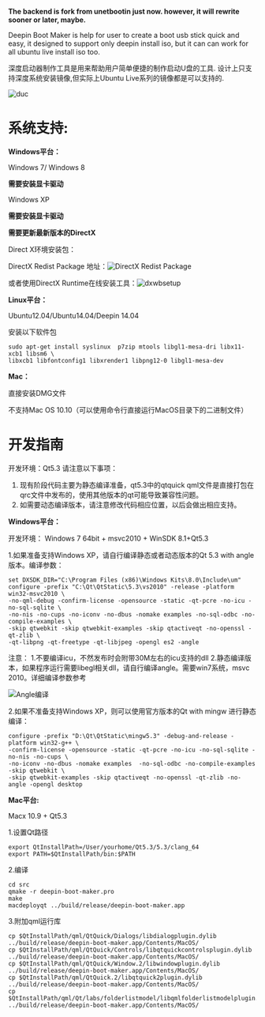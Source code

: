 
**The backend is fork from unetbootin just now. however, it will rewrite sooner or later, maybe.**

Deepin Boot Maker is help for user to create a boot usb stick quick and easy, it designed to support only deepin install iso, but it can can work for all ubuntu live install iso too.

深度启动器制作工具是用来帮助用户简单便捷的制作启动U盘的工具. 设计上只支持深度系统安装镜像,但实际上Ubuntu Live系列的镜像都是可以支持的.

![duc](https://cloud.githubusercontent.com/assets/1117694/3170269/8cfbd364-ebb4-11e3-811e-39da9026f4c7.png)

系统支持:
====

**Windows平台：**

Windows 7/ Windows 8

**需要安装显卡驱动**

Windows XP

**需要安装显卡驱动**

**需要更新最新版本的DirectX**

Direct X环境安装包：

DirectX Redist Package 地址：![DirectX Redist Package](http://pan.baidu.com/s/1ntJTktb)

或者使用DirectX Runtime在线安装工具：![dxwbsetup](http://pan.baidu.com/s/1dD289WH)

**Linux平台：**

Ubuntu12.04/Ubuntu14.04/Deepin 14.04

安装以下软件包
```
sudo apt-get install syslinux  p7zip mtools libgl1-mesa-dri libx11-xcb1 libsm6 \
libxcb1 libfontconfig1 libxrender1 libpng12-0 libgl1-mesa-dev
```

**Mac：**

直接安装DMG文件

不支持Mac OS 10.10（可以使用命令行直接运行MacOS目录下的二进制文件）

开发指南
================
开发环境：Qt5.3
请注意以下事项：
1. 现有阶段代码主要为静态编译准备，qt5.3中的qtquick qml文件是直接打包在qrc文件中发布的，使用其他版本的qt可能导致兼容性问题。
2. 如需要动态编译版本，请注意修改代码相应位置，以后会做出相应支持。

**Windows平台：**

开发环境：
Windows 7 64bit + msvc2010 + WinSDK 8.1+Qt5.3

1.如果准备支持Windows XP，请自行编译静态或者动态版本的Qt 5.3 with angle版本。编译参数：
```
set DXSDK_DIR="C:\Program Files (x86)\Windows Kits\8.0\Include\um"
configure -prefix "C:\Qt\QtStatic\5.3\vs2010" -release -platform win32-msvc2010 \
-no-qml-debug -confirm-license -opensource -static -qt-pcre -no-icu -no-sql-sqlite \
-no-nis -no-cups -no-iconv -no-dbus -nomake examples -no-sql-odbc -no-compile-examples \
-skip qtwebkit -skip qtwebkit-examples -skip qtactiveqt -no-openssl -qt-zlib \
-qt-libpng -qt-freetype -qt-libjpeg -opengl es2 -angle
```

注意：
1.不要编译icu，不然发布时会附带30M左右的icu支持的dll
2.静态编译版本，如果程序运行需要libegl相关dll，请自行编译angle。需要win7系统，msvc 2010。详细编译参数参考

![Angle编译](https://code.google.com/p/angleproject/wiki/DevSetup)
          
2.如果不准备支持Windows XP，则可以使用官方版本的Qt with mingw 进行静态编译：
```
configure -prefix "D:\Qt\QtStatic\mingw5.3" -debug-and-release -platform win32-g++ \
-confirm-license -opensource -static -qt-pcre -no-icu -no-sql-sqlite -no-nis -no-cups \
-no-iconv -no-dbus -nomake examples  -no-sql-odbc -no-compile-examples -skip qtwebkit \
-skip qtwebkit-examples -skip qtactiveqt -no-openssl -qt-zlib -no-angle -opengl desktop
```
**Mac平台:**

Macx 10.9 + Qt5.3

1.设置Qt路径
```
export QtInstallPath=/User/yourhome/Qt5.3/5.3/clang_64
export PATH=$QtInstallPath/bin:$PATH
```
2.编译
```
cd src
qmake -r deepin-boot-maker.pro
make
macdeployqt ../build/release/deepin-boot-maker.app
```
3.附加qml运行库
```
cp $QtInstallPath/qml/QtQuick/Dialogs/libdialogplugin.dylib ../build/release/deepin-boot-maker.app/Contents/MacOS/
cp $QtInstallPath/qml/QtQuick/Controls/libqtquickcontrolsplugin.dylib  ../build/release/deepin-boot-maker.app/Contents/MacOS/
cp $QtInstallPath/qml/QtQuick/Window.2/libwindowplugin.dylib ../build/release/deepin-boot-maker.app/Contents/MacOS/
cp $QtInstallPath/qml/QtQuick.2/libqtquick2plugin.dylib ../build/release/deepin-boot-maker.app/Contents/MacOS/
cp $QtInstallPath/qml/Qt/labs/folderlistmodel/libqmlfolderlistmodelplugin.dylib ../build/release/deepin-boot-maker.app/Contents/MacOS/
```
